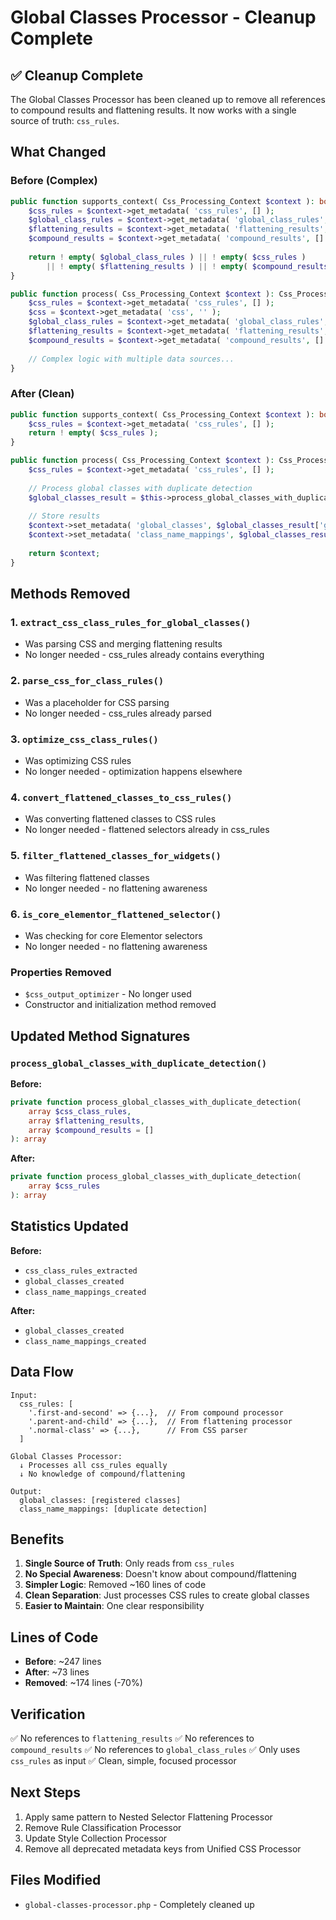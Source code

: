 # Global Classes Processor - Cleanup Complete

## ✅ Cleanup Complete

The Global Classes Processor has been cleaned up to remove all references to compound results and flattening results. It now works with a single source of truth: `css_rules`.

## What Changed

### Before (Complex)
```php
public function supports_context( Css_Processing_Context $context ): bool {
    $css_rules = $context->get_metadata( 'css_rules', [] );
    $global_class_rules = $context->get_metadata( 'global_class_rules', [] );
    $flattening_results = $context->get_metadata( 'flattening_results', [] );
    $compound_results = $context->get_metadata( 'compound_results', [] );
    
    return ! empty( $global_class_rules ) || ! empty( $css_rules ) 
        || ! empty( $flattening_results ) || ! empty( $compound_results );
}

public function process( Css_Processing_Context $context ): Css_Processing_Context {
    $css_rules = $context->get_metadata( 'css_rules', [] );
    $css = $context->get_metadata( 'css', '' );
    $global_class_rules = $context->get_metadata( 'global_class_rules', [] );
    $flattening_results = $context->get_metadata( 'flattening_results', [] );
    $compound_results = $context->get_metadata( 'compound_results', [] );
    
    // Complex logic with multiple data sources...
}
```

### After (Clean)
```php
public function supports_context( Css_Processing_Context $context ): bool {
    $css_rules = $context->get_metadata( 'css_rules', [] );
    return ! empty( $css_rules );
}

public function process( Css_Processing_Context $context ): Css_Processing_Context {
    $css_rules = $context->get_metadata( 'css_rules', [] );
    
    // Process global classes with duplicate detection
    $global_classes_result = $this->process_global_classes_with_duplicate_detection( $css_rules );
    
    // Store results
    $context->set_metadata( 'global_classes', $global_classes_result['global_classes'] );
    $context->set_metadata( 'class_name_mappings', $global_classes_result['class_name_mappings'] );
    
    return $context;
}
```

## Methods Removed

### 1. `extract_css_class_rules_for_global_classes()`
- Was parsing CSS and merging flattening results
- No longer needed - css_rules already contains everything

### 2. `parse_css_for_class_rules()`
- Was a placeholder for CSS parsing
- No longer needed - css_rules already parsed

### 3. `optimize_css_class_rules()`
- Was optimizing CSS rules
- No longer needed - optimization happens elsewhere

### 4. `convert_flattened_classes_to_css_rules()`
- Was converting flattened classes to CSS rules
- No longer needed - flattened selectors already in css_rules

### 5. `filter_flattened_classes_for_widgets()`
- Was filtering flattened classes
- No longer needed - no flattening awareness

### 6. `is_core_elementor_flattened_selector()`
- Was checking for core Elementor selectors
- No longer needed - no flattening awareness

### Properties Removed

- `$css_output_optimizer` - No longer used
- Constructor and initialization method removed

## Updated Method Signatures

### `process_global_classes_with_duplicate_detection()`

**Before:**
```php
private function process_global_classes_with_duplicate_detection(
    array $css_class_rules,
    array $flattening_results,
    array $compound_results = []
): array
```

**After:**
```php
private function process_global_classes_with_duplicate_detection(
    array $css_rules
): array
```

## Statistics Updated

**Before:**
- `css_class_rules_extracted`
- `global_classes_created`
- `class_name_mappings_created`

**After:**
- `global_classes_created`
- `class_name_mappings_created`

## Data Flow

```
Input:
  css_rules: [
    '.first-and-second' => {...},  // From compound processor
    '.parent-and-child' => {...},  // From flattening processor
    '.normal-class' => {...},      // From CSS parser
  ]

Global Classes Processor:
  ↓ Processes all css_rules equally
  ↓ No knowledge of compound/flattening
  
Output:
  global_classes: [registered classes]
  class_name_mappings: [duplicate detection]
```

## Benefits

1. **Single Source of Truth**: Only reads from `css_rules`
2. **No Special Awareness**: Doesn't know about compound/flattening
3. **Simpler Logic**: Removed ~160 lines of code
4. **Clean Separation**: Just processes CSS rules to create global classes
5. **Easier to Maintain**: One clear responsibility

## Lines of Code

- **Before**: ~247 lines
- **After**: ~73 lines
- **Removed**: ~174 lines (-70%)

## Verification

✅ No references to `flattening_results`
✅ No references to `compound_results`
✅ No references to `global_class_rules`
✅ Only uses `css_rules` as input
✅ Clean, simple, focused processor

## Next Steps

1. Apply same pattern to Nested Selector Flattening Processor
2. Remove Rule Classification Processor
3. Update Style Collection Processor
4. Remove all deprecated metadata keys from Unified CSS Processor

## Files Modified

- `global-classes-processor.php` - Completely cleaned up

